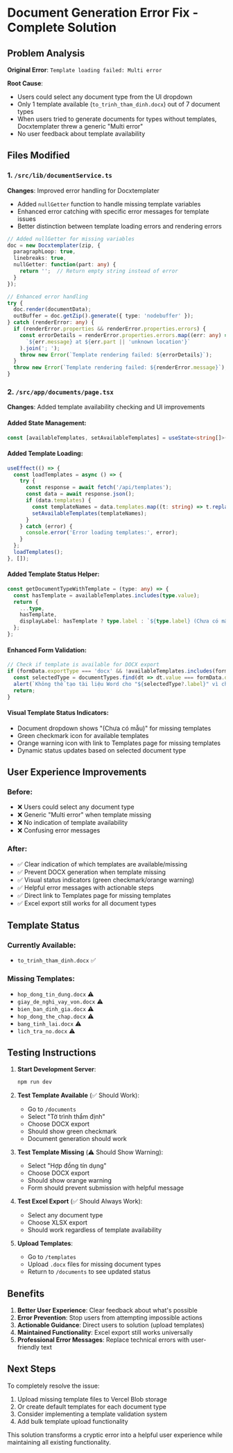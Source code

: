 # Document Generation Error Fix - Complete Solution

## Problem Analysis

**Original Error**: `Template loading failed: Multi error`

**Root Cause**: 
- Users could select any document type from the UI dropdown
- Only 1 template available (`to_trinh_tham_dinh.docx`) out of 7 document types
- When users tried to generate documents for types without templates, Docxtemplater threw a generic "Multi error"
- No user feedback about template availability

## Files Modified

### 1. `/src/lib/documentService.ts`
**Changes**: Improved error handling for Docxtemplater
- Added `nullGetter` function to handle missing template variables
- Enhanced error catching with specific error messages for template issues
- Better distinction between template loading errors and rendering errors

```typescript
// Added nullGetter for missing variables
doc = new Docxtemplater(zip, { 
  paragraphLoop: true, 
  linebreaks: true,
  nullGetter: function(part: any) {
    return '';  // Return empty string instead of error
  }
});

// Enhanced error handling
try {
  doc.render(documentData);
  outBuffer = doc.getZip().generate({ type: 'nodebuffer' });
} catch (renderError: any) {
  if (renderError.properties && renderError.properties.errors) {
    const errorDetails = renderError.properties.errors.map((err: any) => 
      `${err.message} at ${err.part || 'unknown location'}`
    ).join('; ');
    throw new Error(`Template rendering failed: ${errorDetails}`);
  }
  throw new Error(`Template rendering failed: ${renderError.message}`);
}
```

### 2. `/src/app/documents/page.tsx`
**Changes**: Added template availability checking and UI improvements

#### Added State Management:
```typescript
const [availableTemplates, setAvailableTemplates] = useState<string[]>([]);
```

#### Added Template Loading:
```typescript
useEffect(() => {
  const loadTemplates = async () => {
    try {
      const response = await fetch('/api/templates');
      const data = await response.json();
      if (data.templates) {
        const templateNames = data.templates.map((t: string) => t.replace('.docx', ''));
        setAvailableTemplates(templateNames);
      }
    } catch (error) {
      console.error('Error loading templates:', error);
    }
  };
  loadTemplates();
}, []);
```

#### Added Template Status Helper:
```typescript
const getDocumentTypeWithTemplate = (type: any) => {
  const hasTemplate = availableTemplates.includes(type.value);
  return {
    ...type,
    hasTemplate,
    displayLabel: hasTemplate ? type.label : `${type.label} (Chưa có mẫu)`
  };
};
```

#### Enhanced Form Validation:
```typescript
// Check if template is available for DOCX export
if (formData.exportType === 'docx' && !availableTemplates.includes(formData.documentType)) {
  const selectedType = documentTypes.find(dt => dt.value === formData.documentType);
  alert(`Không thể tạo tài liệu Word cho "${selectedType?.label}" vì chưa có mẫu. Vui lòng tải lên mẫu trong trang Templates hoặc chọn xuất Excel.`);
  return;
}
```

#### Visual Template Status Indicators:
- Document dropdown shows "(Chưa có mẫu)" for missing templates
- Green checkmark icon for available templates
- Orange warning icon with link to Templates page for missing templates
- Dynamic status updates based on selected document type

## User Experience Improvements

### Before:
- ❌ Users could select any document type
- ❌ Generic "Multi error" when template missing
- ❌ No indication of template availability
- ❌ Confusing error messages

### After:
- ✅ Clear indication of which templates are available/missing
- ✅ Prevent DOCX generation when template missing
- ✅ Visual status indicators (green checkmark/orange warning)
- ✅ Helpful error messages with actionable steps
- ✅ Direct link to Templates page for missing templates
- ✅ Excel export still works for all document types

## Template Status

### Currently Available:
- `to_trinh_tham_dinh.docx` ✅

### Missing Templates:
- `hop_dong_tin_dung.docx` ⚠️
- `giay_de_nghi_vay_von.docx` ⚠️ 
- `bien_ban_dinh_gia.docx` ⚠️
- `hop_dong_the_chap.docx` ⚠️
- `bang_tinh_lai.docx` ⚠️
- `lich_tra_no.docx` ⚠️

## Testing Instructions

1. **Start Development Server**:
   ```bash
   npm run dev
   ```

2. **Test Template Available** (✅ Should Work):
   - Go to `/documents`
   - Select "Tờ trình thẩm định" 
   - Choose DOCX export
   - Should show green checkmark
   - Document generation should work

3. **Test Template Missing** (⚠️ Should Show Warning):
   - Select "Hợp đồng tín dụng"
   - Choose DOCX export  
   - Should show orange warning
   - Form should prevent submission with helpful message

4. **Test Excel Export** (✅ Should Always Work):
   - Select any document type
   - Choose XLSX export
   - Should work regardless of template availability

5. **Upload Templates**:
   - Go to `/templates`
   - Upload `.docx` files for missing document types
   - Return to `/documents` to see updated status

## Benefits

1. **Better User Experience**: Clear feedback about what's possible
2. **Error Prevention**: Stop users from attempting impossible actions
3. **Actionable Guidance**: Direct users to solution (upload templates)
4. **Maintained Functionality**: Excel export still works universally
5. **Professional Error Messages**: Replace technical errors with user-friendly text

## Next Steps

To completely resolve the issue:
1. Upload missing template files to Vercel Blob storage
2. Or create default templates for each document type
3. Consider implementing a template validation system
4. Add bulk template upload functionality

This solution transforms a cryptic error into a helpful user experience while maintaining all existing functionality.
